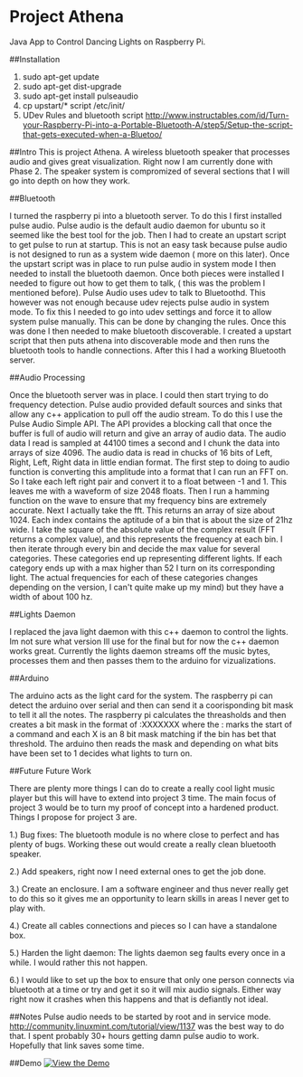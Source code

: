 # Project Athena
Java App to Control Dancing Lights on Raspberry Pi.

##Installation
1. sudo apt-get update
2. sudo apt-get dist-upgrade
3. sudo apt-get install pulseaudio
4. cp upstart/* script /etc/init/
5. UDev Rules and bluetooth script http://www.instructables.com/id/Turn-your-Raspberry-Pi-into-a-Portable-Bluetooth-A/step5/Setup-the-script-that-gets-executed-when-a-Bluetoo/

##Intro
This is project Athena. A wireless bluetooth speaker that processes audio and gives great visualization. Right now I am currently done with Phase 2. The speaker system is compromized of several sections that I will go into depth on how they work.

##Bluetooth

I turned the raspberry pi into a bluetooth server. To do this I first installed pulse audio. Pulse audio is the default audio daemon for ubuntu so it seemed like the best tool for the job. Then I had to create an upstart script to get pulse to run at startup. This is not an easy task because pulse audio is not designed to run as a system wide daemon ( more on this later). Once the upstart script was in place to run pulse audio in system mode I then needed to install the bluetooth daemon. Once both pieces were installed I needed to figure out how to get them to talk, ( this was the problem I mentioned before). Pulse Audio uses udev to talk to Bluetoothd. This however was not enough because udev rejects pulse audio in system mode. To fix this I needed to go into udev settings and force it to allow system pulse manually. This can be done by changing the rules. Once this was done I then needed to make bluetooth discoverable. I created a upstart script that then puts athena into discoverable mode and then runs the bluetooth tools to handle connections. After this I had a working Bluetooth server. 

##Audio Processing

Once the bluetooth server was in place. I could then start trying to do frequency detection. Pulse audio provided default sources and sinks that allow any c++ application to pull off the audio stream. To do this I use the Pulse Audio Simple API. The API provides a blocking call that once the buffer is full of audio will return and give an array of audio data. The audio data I read is sampled at 44100 times a second and I chunk the data into arrays of size 4096. The audio data is read in chucks of 16 bits of Left, Right, Left, Right data in little endian format. The first step to doing to audio function is converting this amplitude into a format that I can run an FFT on. So I take each left right pair and convert it to a float between -1 and 1. This leaves me with a waveform of size 2048 floats. Then I run a hamming function on the wave to ensure that my frequency bins are extremely accurate. Next I actually take the fft. This returns an array of size about 1024. Each index contains the aptitude of a bin that is about the size of 21hz wide. I take the square of the absolute value of the complex result (FFT returns a complex value), and this represents the frequency at each bin. I then iterate through every bin and decide the max value for several categories. These categories end up representing different lights. If each category ends up with a max higher than 52 I turn on its corresponding light. The actual frequencies for each of these categories changes depending on the version, I can't quite make up my mind) but they have a width of about 100 hz. 

##Lights Daemon

I replaced the java light daemon with this c++ daemon to control the lights. Im not sure what version Ill use for the final but for now the c++ daemon works great. Currently the lights daemon streams off the music bytes, processes them and then passes them to the arduino for vizualizations. 

##Arduino

The arduino acts as the light card for the system. The raspberry pi can detect the arduino over serial and then can send it a coorisponding bit mask to tell it all the notes. The raspberry pi calculates the threasholds and then creates a bit mask in the format of :XXXXXXX
where the : marks the start of a command and each X is an 8 bit mask matching if the bin has bet that threshold. The arduino then reads the mask and depending on what bits have been set to 1 decides what lights to turn on. 

##Future Future Work

There are plenty more things I can do to create a really cool light music player but this will have to extend into project 3 time. The main focus of project 3 would be to turn my proof of concept into a hardened product. Things I propose for project 3 are.

1.) Bug fixes: The bluetooth module is no where close to perfect and has plenty of bugs. Working these out would create a really clean bluetooth speaker.

2.) Add speakers, right now I need external ones to get the job done.

3.) Create an enclosure. I am a software engineer and thus never really get to do this so it gives me an opportunity to learn skills in areas I never get to play with.

4.) Create all cables connections and pieces so I can have a standalone box. 

5.) Harden the light daemon: The lights daemon seg faults every once in a while. I would rather this not happen.

6.) I would like to set up the box to ensure that only one person connects via bluetooth at a time or try and get it so it will mix audio signals. Either way right now it crashes when this happens and that is defiantly not ideal. 

##Notes
Pulse audio needs to be started by root and in service mode. 
http://community.linuxmint.com/tutorial/view/1137 was the best way to do that. I spent probably 30+ hours getting damn pulse audio to work. Hopefully that link saves some time. 

##Demo
[![View the Demo](https://youtu.be/DsmAnA31GMg)](https://youtu.be/DsmAnA31GMg)